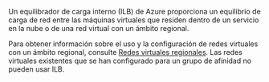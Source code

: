 Un equilibrador de carga interno (ILB) de Azure proporciona un equilibrio de carga de red entre las máquinas virtuales que residen dentro de un servicio en la nube o de una red virtual con un ámbito regional.

Para obtener información sobre el uso y la configuración de redes virtuales con un ámbito regional, consulte [Redes virtuales regionales](../articles/virtual-network/virtual-networks-migrate-to-regional-vnet.md). Las redes virtuales existentes que se han configurado para un grupo de afinidad no pueden usar ILB.

